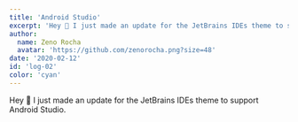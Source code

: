 ```yaml
---
title: 'Android Studio'
excerpt: 'Hey 👋 I just made an update for the JetBrains IDEs theme to support Android Studio.'
author:
  name: Zeno Rocha
  avatar: 'https://github.com/zenorocha.png?size=48'
date: '2020-02-12'
id: 'log-02'
color: 'cyan'
---
```


Hey 👋 I just made an update for the JetBrains IDEs theme to support Android Studio.
